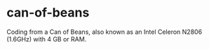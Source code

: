 # can-of-beans
Coding from a Can of Beans, also known as an Intel Celeron N2806 (1.6GHz) with 4 GB or RAM.
